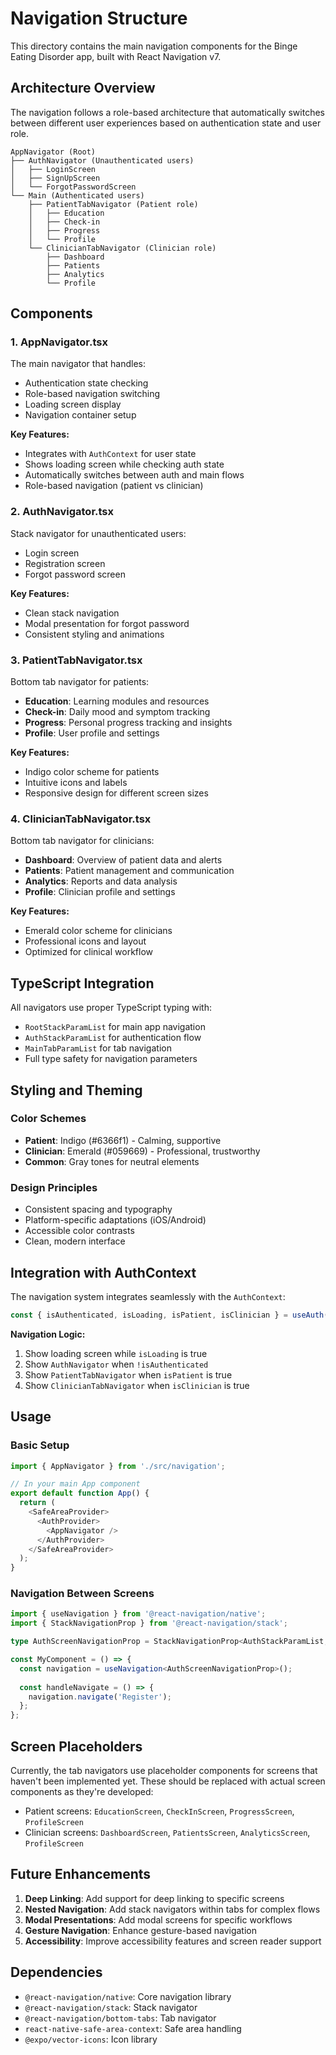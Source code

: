 # Navigation Structure

This directory contains the main navigation components for the Binge Eating Disorder app, built with React Navigation v7.

## Architecture Overview

The navigation follows a role-based architecture that automatically switches between different user experiences based on authentication state and user role.

```
AppNavigator (Root)
├── AuthNavigator (Unauthenticated users)
│   ├── LoginScreen
│   ├── SignUpScreen
│   └── ForgotPasswordScreen
└── Main (Authenticated users)
    ├── PatientTabNavigator (Patient role)
    │   ├── Education
    │   ├── Check-in
    │   ├── Progress
    │   └── Profile
    └── ClinicianTabNavigator (Clinician role)
        ├── Dashboard
        ├── Patients
        ├── Analytics
        └── Profile
```

## Components

### 1. AppNavigator.tsx
The main navigator that handles:
- Authentication state checking
- Role-based navigation switching
- Loading screen display
- Navigation container setup

**Key Features:**
- Integrates with `AuthContext` for user state
- Shows loading screen while checking auth state
- Automatically switches between auth and main flows
- Role-based navigation (patient vs clinician)

### 2. AuthNavigator.tsx
Stack navigator for unauthenticated users:
- Login screen
- Registration screen
- Forgot password screen

**Key Features:**
- Clean stack navigation
- Modal presentation for forgot password
- Consistent styling and animations

### 3. PatientTabNavigator.tsx
Bottom tab navigator for patients:
- **Education**: Learning modules and resources
- **Check-in**: Daily mood and symptom tracking
- **Progress**: Personal progress tracking and insights
- **Profile**: User profile and settings

**Key Features:**
- Indigo color scheme for patients
- Intuitive icons and labels
- Responsive design for different screen sizes

### 4. ClinicianTabNavigator.tsx
Bottom tab navigator for clinicians:
- **Dashboard**: Overview of patient data and alerts
- **Patients**: Patient management and communication
- **Analytics**: Reports and data analysis
- **Profile**: Clinician profile and settings

**Key Features:**
- Emerald color scheme for clinicians
- Professional icons and layout
- Optimized for clinical workflow

## TypeScript Integration

All navigators use proper TypeScript typing with:
- `RootStackParamList` for main app navigation
- `AuthStackParamList` for authentication flow
- `MainTabParamList` for tab navigation
- Full type safety for navigation parameters

## Styling and Theming

### Color Schemes
- **Patient**: Indigo (#6366f1) - Calming, supportive
- **Clinician**: Emerald (#059669) - Professional, trustworthy
- **Common**: Gray tones for neutral elements

### Design Principles
- Consistent spacing and typography
- Platform-specific adaptations (iOS/Android)
- Accessible color contrasts
- Clean, modern interface

## Integration with AuthContext

The navigation system integrates seamlessly with the `AuthContext`:

```typescript
const { isAuthenticated, isLoading, isPatient, isClinician } = useAuth();
```

**Navigation Logic:**
1. Show loading screen while `isLoading` is true
2. Show `AuthNavigator` when `!isAuthenticated`
3. Show `PatientTabNavigator` when `isPatient` is true
4. Show `ClinicianTabNavigator` when `isClinician` is true

## Usage

### Basic Setup
```typescript
import { AppNavigator } from './src/navigation';

// In your main App component
export default function App() {
  return (
    <SafeAreaProvider>
      <AuthProvider>
        <AppNavigator />
      </AuthProvider>
    </SafeAreaProvider>
  );
}
```

### Navigation Between Screens
```typescript
import { useNavigation } from '@react-navigation/native';
import { StackNavigationProp } from '@react-navigation/stack';

type AuthScreenNavigationProp = StackNavigationProp<AuthStackParamList, 'Login'>;

const MyComponent = () => {
  const navigation = useNavigation<AuthScreenNavigationProp>();
  
  const handleNavigate = () => {
    navigation.navigate('Register');
  };
};
```

## Screen Placeholders

Currently, the tab navigators use placeholder components for screens that haven't been implemented yet. These should be replaced with actual screen components as they're developed:

- Patient screens: `EducationScreen`, `CheckInScreen`, `ProgressScreen`, `ProfileScreen`
- Clinician screens: `DashboardScreen`, `PatientsScreen`, `AnalyticsScreen`, `ProfileScreen`

## Future Enhancements

1. **Deep Linking**: Add support for deep linking to specific screens
2. **Nested Navigation**: Add stack navigators within tabs for complex flows
3. **Modal Presentations**: Add modal screens for specific workflows
4. **Gesture Navigation**: Enhance gesture-based navigation
5. **Accessibility**: Improve accessibility features and screen reader support

## Dependencies

- `@react-navigation/native`: Core navigation library
- `@react-navigation/stack`: Stack navigator
- `@react-navigation/bottom-tabs`: Tab navigator
- `react-native-safe-area-context`: Safe area handling
- `@expo/vector-icons`: Icon library
